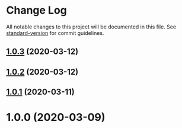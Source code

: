 # Change Log

All notable changes to this project will be documented in this file. See [standard-version](https://github.com/conventional-changelog/standard-version) for commit guidelines.

<a name="1.0.3"></a>
## [1.0.3](https://github.com/xiaomingplus/npm-typescript-boilerplate/compare/v1.0.2...v1.0.3) (2020-03-12)



<a name="1.0.2"></a>
## [1.0.2](https://github.com/xiaomingplus/npm-typescript-boilerplate/compare/v1.0.1...v1.0.2) (2020-03-12)



<a name="1.0.1"></a>
## [1.0.1](https://github.com/xiaomingplus/npm-typescript-boilerplate/compare/v1.1.1...v1.0.1) (2020-03-11)



<a name="1.0.0"></a>
# 1.0.0 (2020-03-09)
